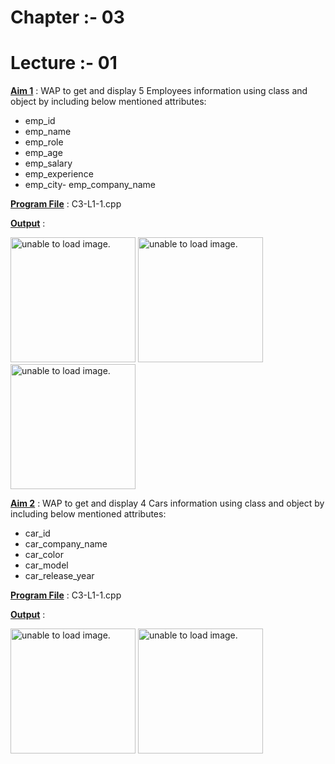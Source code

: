 # Chapter :- 03
# Lecture :- 01


<u>**Aim 1**</u> : WAP to get and display 5 Employees information using class and object by including below mentioned attributes:
- emp_id
- emp_name
- emp_role
- emp_age
- emp_salary
- emp_experience
- emp_city- emp_company_name
                                                                                                                                
<u>**Program File**</u> : C3-L1-1.cpp

<u>**Output**</u> :

<img src="https://user-images.githubusercontent.com/114165239/209713302-c7de1fd8-c170-4650-a54b-31b1b9088552.png" height = "200px" alt = "unable to load image.">
<img src="https://user-images.githubusercontent.com/114165239/209713346-a619dfe4-7da0-498a-9dbe-8155aed228d4.png" height = "200px" alt = "unable to load image.">
<img src="https://user-images.githubusercontent.com/114165239/209713388-47e5562a-7a07-46b8-a927-030c21d62e26.png" height = "200px" alt = "unable to load image.">

<u>**Aim 2**</u> : WAP to get and display 4 Cars information using class and object by including below mentioned attributes:
- car_id
- car_company_name
- car_color
- car_model
- car_release_year

<u>**Program File**</u> : C3-L1-1.cpp

<u>**Output**</u> :

<img src="https://user-images.githubusercontent.com/114165239/209713410-3222a9a1-0731-415f-b498-cd693577fcdd.png" height = "200px" alt = "unable to load image.">
<img src="https://user-images.githubusercontent.com/114165239/209713429-c55a0d3c-3db7-44f2-8ef3-ccb48bca9214.png" height = "200px" alt = "unable to load image.">
